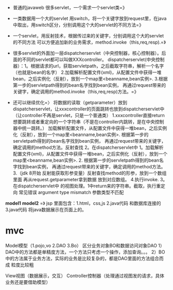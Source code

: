 * 普通的javaweb 很多servlet，一个需求一个servlet类=》
* 一类数据用一个大的servlet 用switch，将一个关键字放到request里，在java中取出，用switch区分，分别调用这个大的servlet的不同方法=》

* 一个servlet，用反射技术，根据传过来的关键字，分别调用这个大的servlet的不同方法 可以方便追加新的业务需求，method.invoke（this,req,resp).=》

* 很多servlet的外面加一层dispatcherservlet（中央控制器，核心控制器）。后面的不同的servlet都可以叫做XXXcontroller。
dispatcherservlet(中央控制器）：1。根据请求的url，获取servletpath，之后截取字符串，解析一个名字（也就是bean的名字）
                             2.加载解析配置文件(xml)，从配置文件中获得一堆bean，之后实例化（反射），放到一个map里<beanname,bean实例>.
                             3.根据第一步的servletpath得到的bean名字找到bean实例， 再通过request带来的关键字，确定调用的method.invoke（this,req,resp)方法。=》
                             
* 还可以继续优化=〉
 将数据的读取（getparameter）放到dispatcherservlet，让xxxcontroller的页面跳转也放到dispatcherservlet中（让controller不再是servlet，只是一个普通类）
                             1.xxxcontroller直接return想要跳转或者重定向的一个字符串（不是在controller内跳转，是在中央控制器中统一跳转。）
                                 加载解析配置文件，从配置文件中获得一堆bean，之后实例化（反射），放到一个map里<beanname,bean实例>.
                                 根据第一步的servletpath得到的bean名字找到bean实例， 再通过request带来的关键字，确定调用的method方法。反射查找
                             2。在dispatcherservlet中
                                   1。加载解析配置文件(xml)，从配置文件中获得一堆bean，之后实例化（反射），放到一个map里<beanname,bean实例>.
                                   2. 根据第一步的servletpath得到的bean名字找到bean实例， 再通过request带来的关键字，确定调用的method方法。
                                   3.（jdk 8开始 反射能获取形参变量）反射查找method的形参，放到一个数组里面 再从request.getparameter拿到数据 放到对应数组。
                                   4.执行invoke.
                             3。在dispatcherservlet中 的视图处理。1中return来的字符串。截取，执行重定向 
    常见错误 argument type mismatch 参数类型不匹配
    
    
**model1** **model2** =》 jsp 里面包含：1.html，css,js 2.java代码 和数据库连接的 3.java代码 将java数据展示在页面上的。

# **mvc**
Model模型（1.pojo,vo 2.DAO 3.Bo） 
    区分业务对象BO和数据访问对象DAO
        1）DAO中的方法都是单精度方法，一个方法只考虑一个操作，添加查询。。。
        2）BO中的方法属于业务方法，实际的业务是比较复杂的，都是DAO里面的方法组合而成 粒度比较粗
        
View视图（数据展示，交互） 
Controller控制器（处理通过视图发的请求，具体业务还是要借助模型）
